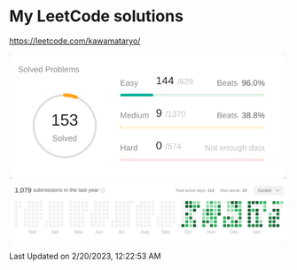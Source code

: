 # My LeetCode solutions

https://leetcode.com/kawamataryo/

<!--START_SECTION:leetcode-streak-updated-time-->

<a href="https://leetcode.com/kawamataryo/" target="_blank">
<picture>
  <source media="(prefers-color-scheme: dark)" srcset="./images/problems_dark.png" width="500">
  <img alt="" src="./images/problems.png" width="500">
</picture>
</a>
<a href="https://leetcode.com/kawamataryo/" target="_blank">
<picture>
  <source media="(prefers-color-scheme: dark)" srcset="./images/streak_dark.png">
  <img alt="" src="./images/streak.png">
</picture>
</a>
  
Last Updated on 2/20/2023, 12:22:53 AM
  
<!--END_SECTION:leetcode-streak-updated-time-->
